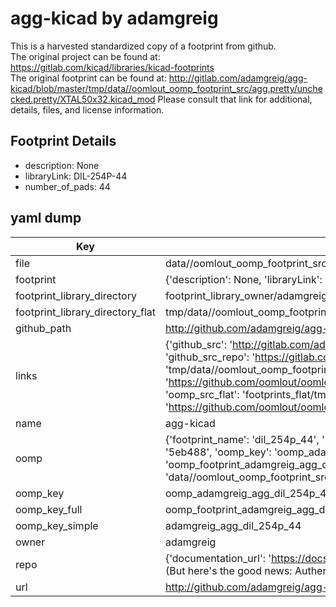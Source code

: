 # agg-kicad by adamgreig  
This is a harvested standardized copy of a footprint from github.  
The original project can be found at:  
https://gitlab.com/kicad/libraries/kicad-footprints  
The original footprint can be found at:
http://gitlab.com/adamgreig/agg-kicad/blob/master/tmp/data//oomlout_oomp_footprint_src/agg.pretty/unchecked.pretty/XTAL50x32.kicad_mod
Please consult that link for additional, details, files, and license information.  
## Footprint Details
* description: None  
* libraryLink: DIL-254P-44  
* number_of_pads: 44  
## yaml dump  
| Key | Value |  
| --- | --- |  
| file | data//oomlout_oomp_footprint_src/agg-kicad/agg.pretty/DIL-254P-44.kicad_mod |  
| footprint | {'description': None, 'libraryLink': 'DIL-254P-44', 'number_of_pads': 44} |  
| footprint_library_directory | footprint_library_owner/adamgreig_agg-kicad |  
| footprint_library_directory_flat | tmp/data//oomlout_oomp_footprint_src/footprints_flat/adamgreig_agg_dil_254p_44/working |  
| github_path | http://github.com/adamgreig/agg-kicad/blob/master/tmp/data//oomlout_oomp_footprint_src/agg.pretty/DIL-254P-44.kicad_mod |  
| links | {'github_src': 'http://gitlab.com/adamgreig/agg-kicad/blob/master/tmp/data//oomlout_oomp_footprint_src/agg.pretty/unchecked.pretty/XTAL50x32.kicad_mod', 'github_src_repo': 'https://gitlab.com/kicad/libraries/kicad-footprints', 'oomp_bot': 'tmp/data//oomlout_oomp_footprint_src/footprints/adamgreig_agg_dil_254p_44/working', 'oomp_bot_github': 'https://github.com/oomlout/oomlout_oomp_footprint_bot/tree/main/tmp/data//oomlout_oomp_footprint_src/footprints/adamgreig_agg_dil_254p_44/working', 'oomp_src_flat': 'footprints_flat/tmp/data//oomlout_oomp_footprint_src/footprints_flat/adamgreig_agg_dil_254p_44/working', 'oomp_src_flat_github': 'https://github.com/oomlout/oomlout_oomp_footprint_src/tree/main/tmp/data//oomlout_oomp_footprint_src/footprints_flat/adamgreig_agg_dil_254p_44/working'} |  
| name | agg-kicad |  
| oomp | {'footprint_name': 'dil_254p_44', 'library_name': 'agg', 'md5': '5eb4889a037ae87089e618984f16a3a1', 'md5_10': '5eb4889a03', 'md5_5': '5eb48', 'md5_6': '5eb488', 'oomp_key': 'oomp_adamgreig_agg_dil_254p_44', 'oomp_key_extra': 'oomp_footprint_adamgreig_agg_dil_254p_44', 'oomp_key_full': 'oomp_footprint_adamgreig_agg_dil_254p_44_5eb488', 'oomp_key_simple': 'adamgreig_agg_dil_254p_44', 'original_filename': 'data//oomlout_oomp_footprint_src/agg-kicad/agg.pretty/DIL-254P-44.kicad_mod', 'owner_name': 'adamgreig'} |  
| oomp_key | oomp_adamgreig_agg_dil_254p_44 |  
| oomp_key_full | oomp_footprint_adamgreig_agg_dil_254p_44 |  
| oomp_key_simple | adamgreig_agg_dil_254p_44 |  
| owner | adamgreig |  
| repo | {'documentation_url': 'https://docs.github.com/rest/overview/resources-in-the-rest-api#rate-limiting', 'message': "API rate limit exceeded for 84.66.142.224. (But here's the good news: Authenticated requests get a higher rate limit. Check out the documentation for more details.)"} |  
| url | http://github.com/adamgreig/agg-kicad |  

